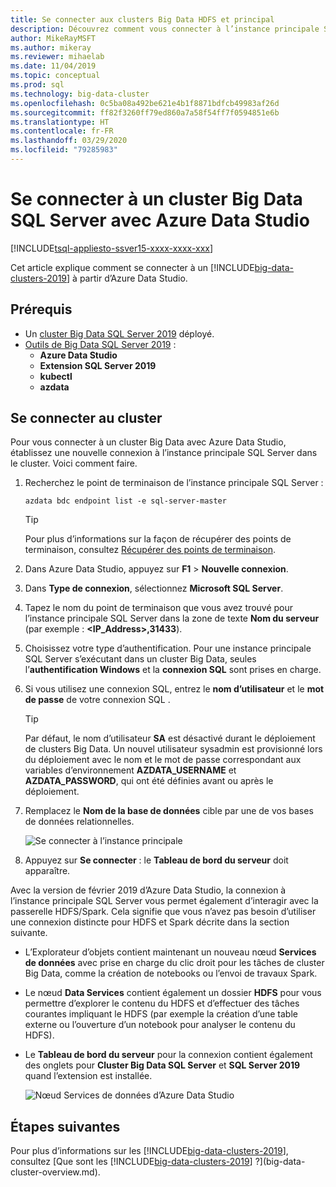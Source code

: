 ```yaml
---
title: Se connecter aux clusters Big Data HDFS et principal
description: Découvrez comment vous connecter à l’instance principale SQL Server et à la passerelle HDFS/Spark pour un cluster Big Data SQL Server.
author: MikeRayMSFT
ms.author: mikeray
ms.reviewer: mihaelab
ms.date: 11/04/2019
ms.topic: conceptual
ms.prod: sql
ms.technology: big-data-cluster
ms.openlocfilehash: 0c5ba08a492be621e4b1f8871bdfcb49983af26d
ms.sourcegitcommit: ff82f3260ff79ed860a7a58f54ff7f0594851e6b
ms.translationtype: HT
ms.contentlocale: fr-FR
ms.lasthandoff: 03/29/2020
ms.locfileid: "79285983"
---
```

# <a name="connect-to-a-sql-server-big-data-cluster-with-azure-data-studio"></a>Se connecter à un cluster Big Data SQL Server avec Azure Data Studio

[!INCLUDE[tsql-appliesto-ssver15-xxxx-xxxx-xxx](../includes/tsql-appliesto-ssver15-xxxx-xxxx-xxx.md)]

Cet article explique comment se connecter à un [!INCLUDE[big-data-clusters-2019](../includes/ssbigdataclusters-ver15.md)] à partir d’Azure Data Studio.

## <a name="prerequisites"></a>Prérequis

- Un [cluster Big Data SQL Server 2019](deployment-guidance.md) déployé.
- [Outils de Big Data SQL Server 2019](deploy-big-data-tools.md) :
   - **Azure Data Studio**
   - **Extension SQL Server 2019**
   - **kubectl**
   - **azdata**

## <a name="connect-to-the-cluster"></a><a id="master"></a> Se connecter au cluster

Pour vous connecter à un cluster Big Data avec Azure Data Studio, établissez une nouvelle connexion à l’instance principale SQL Server dans le cluster. Voici comment faire.

1. Recherchez le point de terminaison de l’instance principale SQL Server :

   ```
   azdata bdc endpoint list -e sql-server-master
   ```

   > [!TIP]
   > Pour plus d’informations sur la façon de récupérer des points de terminaison, consultez [Récupérer des points de terminaison](deployment-guidance.md#endpoints).

1. Dans Azure Data Studio, appuyez sur **F1** > **Nouvelle connexion**.

1. Dans **Type de connexion**, sélectionnez **Microsoft SQL Server**.

1. Tapez le nom du point de terminaison que vous avez trouvé pour l’instance principale SQL Server dans la zone de texte **Nom du serveur** (par exemple : **\<IP_Address\>,31433**). 

1. Choisissez votre type d’authentification. Pour une instance principale SQL Server s’exécutant dans un cluster Big Data, seules l’**authentification Windows** et la **connexion SQL** sont prises en charge. 

1. Si vous utilisez une connexion SQL, entrez le **nom d’utilisateur** et le **mot de passe** de votre connexion SQL .

   > [!TIP]
   > Par défaut, le nom d’utilisateur **SA** est désactivé durant le déploiement de clusters Big Data. Un nouvel utilisateur sysadmin est provisionné lors du déploiement avec le nom et le mot de passe correspondant aux variables d’environnement **AZDATA_USERNAME** et **AZDATA_PASSWORD**, qui ont été définies avant ou après le déploiement.

1. Remplacez le **Nom de la base de données** cible par une de vos bases de données relationnelles.

   ![Se connecter à l’instance principale](./media/connect-to-big-data-cluster/connect-to-cluster.png)

1. Appuyez sur **Se connecter** : le **Tableau de bord du serveur** doit apparaître.

Avec la version de février 2019 d’Azure Data Studio, la connexion à l’instance principale SQL Server vous permet également d’interagir avec la passerelle HDFS/Spark. Cela signifie que vous n’avez pas besoin d’utiliser une connexion distincte pour HDFS et Spark décrite dans la section suivante.

- L’Explorateur d’objets contient maintenant un nouveau nœud **Services de données** avec prise en charge du clic droit pour les tâches de cluster Big Data, comme la création de notebooks ou l’envoi de travaux Spark. 
- Le nœud **Data Services** contient également un dossier **HDFS** pour vous permettre d’explorer le contenu du HDFS et d’effectuer des tâches courantes impliquant le HDFS (par exemple la création d’une table externe ou l’ouverture d’un notebook pour analyser le contenu du HDFS).
- Le **Tableau de bord du serveur** pour la connexion contient également des onglets pour **Cluster Big Data SQL Server** et **SQL Server 2019** quand l’extension est installée.

   ![Nœud Services de données d’Azure Data Studio](./media/connect-to-big-data-cluster/connect-data-services-node.png)

## <a name="next-steps"></a>Étapes suivantes

Pour plus d’informations sur les [!INCLUDE[big-data-clusters-2019](../includes/ssbigdataclusters-ver15.md)], consultez [Que sont les [!INCLUDE[big-data-clusters-2019](../includes/ssbigdataclusters-ver15.md)] ?](big-data-cluster-overview.md).
